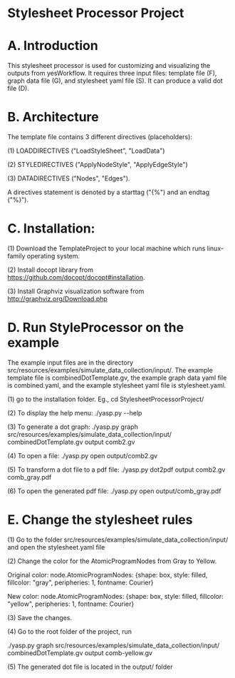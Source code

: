 # Stylesheet Processor Project

A. Introduction
================

This stylesheet processor is used for customizing and visualizing the outputs from yesWorkflow. It requires three input files: template file (F), graph data file (G), and stylesheet yaml file (S). It can produce a valid dot file (D).

B. Architecture
===============

The template file contains 3 different directives (placeholders):

(1) LOADDIRECTIVES ("LoadStyleSheet", "LoadData")

(2) STYLEDIRECTIVES ("ApplyNodeStyle", "ApplyEdgeStyle")

(3) DATADIRECTIVES ("Nodes", "Edges").

A directives statement is denoted by a starttag ("{%") and an endtag ("%}").


C. Installation:
================

(1) Download the TemplateProject to your local machine which runs linux-family operating system.

(2) Install docopt library from https://github.com/docopt/docopt#installation.

(3) Install Graphviz visualization software from http://graphviz.org/Download.php
 
 
D. Run StyleProcessor on the example
=====================================

The example input files are in the directory src/resources/examples/simulate_data_collection/input/. The example template file is combinedDotTemplate.gv, the example graph data yaml file is combined.yaml, and the example stylesheet yaml file is stylesheet.yaml.

(1) go to the installation folder.
Eg., cd StylesheetProcessorProject/

(2) To display the help menu:  ./yasp.py --help
  
(3) To generate a dot graph:   ./yasp.py graph src/resources/examples/simulate_data_collection/input/  combinedDotTemplate.gv   output   comb2.gv 

(4) To open a file: ./yasp.py open output/comb2.gv 

(5) To transform a dot file to a pdf file: ./yasp.py dot2pdf output comb2.gv comb_gray.pdf 

(6) To open the generated pdf file:  ./yasp.py open output/comb_gray.pdf 


E. Change the stylesheet rules
===============================

(1) Go to the folder src/resources/examples/simulate_data_collection/input/ and open the stylesheet.yaml file

(2) Change the color for the AtomicProgramNodes from Gray to Yellow. 

Original color: node.AtomicProgramNodes: {shape: box, style: filled, fillcolor: "gray", peripheries: 1, fontname: Courier}

New color: node.AtomicProgramNodes: {shape: box, style: filled, fillcolor: "yellow", peripheries: 1, fontname: Courier} 

(3) Save the changes.

(4) Go to the root folder of the project, run

./yasp.py graph src/resources/examples/simulate_data_collection/input/  combinedDotTemplate.gv   output   comb-yellow.gv 

(5) The generated dot file is located in the output/ folder



